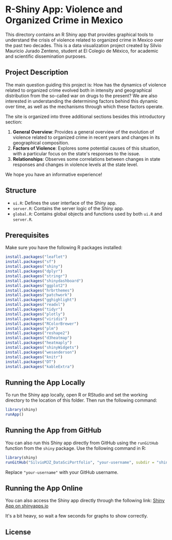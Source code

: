 # R-Shiny App: Violence and Organized Crime in Mexico

This directory contains an R Shiny app that provides graphical tools to understand the crisis of violence related to organized crime in Mexico over the past two decades. This is a data visualization project created by Silvio Mauricio Jurado Zenteno, student at El Colegio de México, for academic and scientific dissemination purposes.

## Project Description

The main question guiding this project is: How has the dynamics of violence related to organized crime evolved both in intensity and geographical distribution from the so-called war on drugs to the present? We are also interested in understanding the determining factors behind this dynamic over time, as well as the mechanisms through which these factors operate.

The site is organized into three additional sections besides this introductory section:
1. **General Overview**: Provides a general overview of the evolution of violence related to organized crime in recent years and changes in its geographical composition.
2. **Factors of Violence**: Explores some potential causes of this situation, with a particular focus on the state's responses to the issue.
3. **Relationships**: Observes some correlations between changes in state responses and changes in violence levels at the state level.

We hope you have an informative experience!

## Structure

- `ui.R`: Defines the user interface of the Shiny app.
- `server.R`: Contains the server logic of the Shiny app.
- `global.R`: Contains global objects and functions used by both `ui.R` and `server.R`.

## Prerequisites

Make sure you have the following R packages installed:

```r
install.packages("leaflet")
install.packages("sf")
install.packages("shiny")
install.packages("dplyr")
install.packages("stringr")
install.packages("shinydashboard")
install.packages("ggplot2")
install.packages("hrbrthemes")
install.packages("patchwork")
install.packages("gghighlight")
install.packages("readxl")
install.packages("tidyr")
install.packages("plotly")
install.packages("viridis")
install.packages("RColorBrewer")
install.packages("plm")
install.packages("reshape2")
install.packages("d3heatmap")
install.packages("heatmaply")
install.packages("shinyWidgets")
install.packages("wesanderson")
install.packages("knitr")
install.packages("DT")
install.packages("kableExtra")
```

## Running the App Locally

To run the Shiny app locally, open R or RStudio and set the working directory to the location of this folder. Then run the following command:

```r
library(shiny)
runApp()
```

## Running the App from GitHub
You can also run this Shiny app directly from GitHub using the `runGitHub` function from the `shiny` package. Use the following command in R:

```r
library(shiny)
runGitHub("SilvioMJZ_DataSciPortfolio", "your-username", subdir = "shiny_app")
```
Replace `"your-username"` with your GitHub username.

## Running the App Online
You can also access the Shiny app directly through the following link: [Shiny App on shinyapps.io](https://mao-zen.shinyapps.io/Shiny_SS/)

It's a bit heavy, so wait a few seconds for graphs to show correctly.

## License


